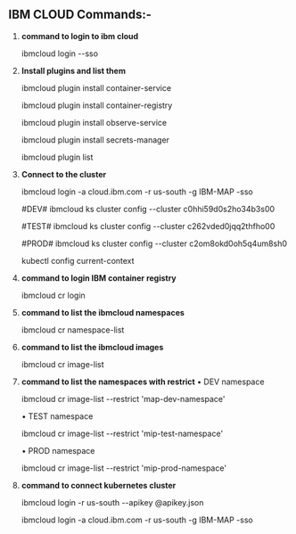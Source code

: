 
## IBM CLOUD Commands:-


1. **command to login to ibm cloud** 
   
   ibmcloud login --sso

2. **Install plugins and list them**
   
   ibmcloud plugin install container-service
   
   ibmcloud plugin install container-registry
   
   ibmcloud plugin install observe-service
   
   ibmcloud plugin install secrets-manager
   
   ibmcloud plugin list

3. **Connect to the cluster**
   
   ibmcloud login -a cloud.ibm.com -r us-south -g IBM-MAP -sso
   
   #DEV# ibmcloud ks cluster config --cluster c0hhi59d0s2ho34b3s00
   
   #TEST# ibmcloud ks cluster config --cluster c262vded0jqq2thfho00
   
   #PROD# ibmcloud ks cluster config --cluster c2om8okd0oh5q4um8sh0
   
   kubectl config current-context

4. **command to login IBM container registry**
   
   ibmcloud cr login	

5. **command to list the ibmcloud namespaces**

   ibmcloud cr namespace-list

6. **command to list the ibmcloud images**

   ibmcloud cr image-list

7. **command to list the namespaces with restrict**
   • DEV namespace
   
   ibmcloud cr image-list --restrict 'map-dev-namespace' 

   • TEST namespace

   ibmcloud cr image-list --restrict 'mip-test-namespace'

   • PROD namespace

   ibmcloud cr image-list --restrict 'mip-prod-namespace' 
   
8. **command to connect kubernetes cluster**

   ibmcloud login -r us-south --apikey @apikey.json
   
   ibmcloud login -a cloud.ibm.com -r us-south -g IBM-MAP -sso
